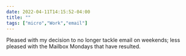 ```yaml
---
date: 2022-04-11T14:15:52-04:00
title: ""
tags: ["micro","Work","email"]
---
```

Pleased with my decision to no longer tackle email on weekends; less pleased with the Mailbox Mondays that have resulted.
